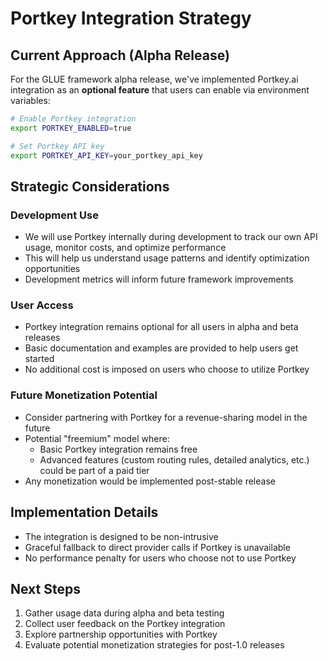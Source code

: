 # Portkey Integration Strategy

## Current Approach (Alpha Release)

For the GLUE framework alpha release, we've implemented Portkey.ai integration as an **optional feature** that users can enable via environment variables:

```bash
# Enable Portkey integration
export PORTKEY_ENABLED=true

# Set Portkey API key
export PORTKEY_API_KEY=your_portkey_api_key
```

## Strategic Considerations

### Development Use

- We will use Portkey internally during development to track our own API usage, monitor costs, and optimize performance
- This will help us understand usage patterns and identify optimization opportunities
- Development metrics will inform future framework improvements

### User Access

- Portkey integration remains optional for all users in alpha and beta releases
- Basic documentation and examples are provided to help users get started
- No additional cost is imposed on users who choose to utilize Portkey

### Future Monetization Potential

- Consider partnering with Portkey for a revenue-sharing model in the future
- Potential "freemium" model where:
  - Basic Portkey integration remains free
  - Advanced features (custom routing rules, detailed analytics, etc.) could be part of a paid tier
- Any monetization would be implemented post-stable release

## Implementation Details

- The integration is designed to be non-intrusive
- Graceful fallback to direct provider calls if Portkey is unavailable
- No performance penalty for users who choose not to use Portkey

## Next Steps

1. Gather usage data during alpha and beta testing
2. Collect user feedback on the Portkey integration
3. Explore partnership opportunities with Portkey
4. Evaluate potential monetization strategies for post-1.0 releases
